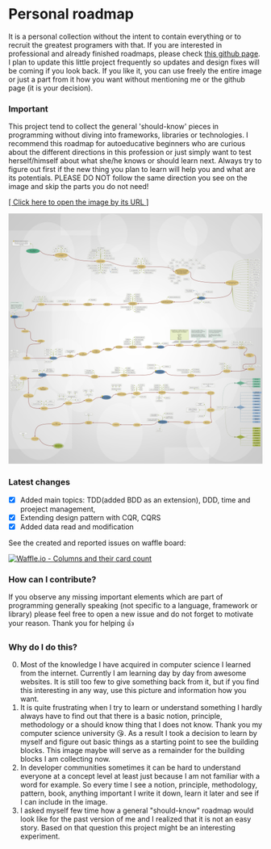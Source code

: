 # Personal roadmap

It is a personal collection without the intent to contain everything or to recruit the greatest programers with that. If you are interested in professional and already finished roadmaps, please check [this github page](https://github.com/kamranahmedse/developer-roadmap). I plan to update this little project frequently so updates and design fixes will be coming if you look back. If you like it, you can use freely the entire image or just a part from it how you want without mentioning me or the github page (it is your decision).

### Important
This project tend to collect the general 'should-know' pieces in programming without diving into frameworks, libraries or technologies. I recommend this roadmap for autoeducative beginners who are curious about the different directions in this profession or just simply want to test herself/himself about what she/he knows or should learn next. Always try to figure out first if the new thing you plan to learn will help you and what are its potentials. PLEASE DO NOT follow the same direction you see on the image and skip the parts you do not need! 

[[ Click here to open the image by its URL ]](https://raw.githubusercontent.com/CyberDani/personal-roadmap/master/ProgrammingRoadMap.png)

![ProgrammingRoadMap.png](ProgrammingRoadMap.png)

### Latest changes

- [x] Added main topics: TDD(added BDD as an extension), DDD, time and proeject management, 
- [x] Extending design pattern with CQR, CQRS
- [x] Added data read and modification

See the created and reported issues on waffle board:

[![Waffle.io - Columns and their card count](https://badge.waffle.io/CyberDani/personal-roadmap.svg?columns=all&style=platic)](https://waffle.io/CyberDani/personal-roadmap)

### How can I contribute?
If you observe any missing important elements which are part of programming generally speaking (not specific to a language, framework or library) please feel free to open a new issue and do not forget to motivate your reason. Thank you for helping :+1:

### Why do I do this?
0. Most of the knowledge I have acquired in computer science I learned from the internet. Currently I am learning day by day from awesome websites. It is still too few to give something back from it, but if you find this interesting in any way, use this picture and information how you want.
1. It is quite frustrating when I try to learn or understand something I hardly always have to find out that there is a basic notion, principle, methodology or a should know thing that I does not know. Thank you my computer science university :kissing_heart:. As a result I took a decision to learn by myself and figure out basic things as a starting point to see the building blocks. This image maybe will serve as a remainder for the building blocks I am collecting now.
2. In developer communities sometimes it can be hard to understand everyone at a concept level at least just because I am not familiar with a word for example. So every time I see a notion, principle, methodology, pattern, book, anything important I write it down, learn it later and see if I can include in the image.
3. I asked myself few time how a general "should-know" roadmap would look like for the past version of me and I realized that it is not an easy story. Based on that question this project might be an interesting experiment.
